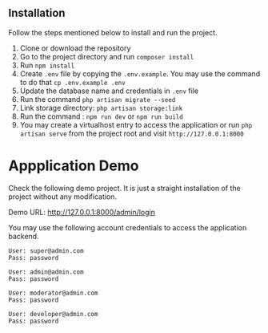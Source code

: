 

## Installation

Follow the steps mentioned below to install and run the project. 

1. Clone or download the repository
2. Go to the project directory and run `composer install`
3. Run `npm install`
4. Create `.env` file by copying the `.env.example`. You may use the command to do that `cp .env.example .env`
5. Update the database name and credentials in `.env` file
6. Run the command `php artisan migrate --seed`
7. Link storage directory: `php artisan storage:link`
8. Run the command : `npm run dev` or `npm run build`
9. You may create a virtualhost entry to access the application or run `php artisan serve` from the project root and visit `http://127.0.0.1:8000`

# Appplication Demo
Check the following demo project. It is just a straight installation of the project without any modification.

Demo URL: http://127.0.0.1:8000/admin/login

You may use the following account credentials to access the application backend.

```
User: super@admin.com
Pass: password

User: admin@admin.com
Pass: password

User: moderator@admin.com
Pass: password

User: developer@admin.com
Pass: password

```

